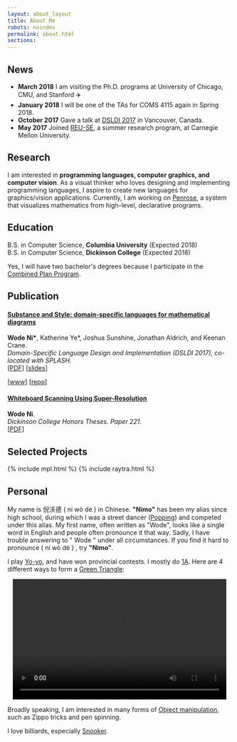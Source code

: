 ```yaml
---
layout: about_layout
title: About Me
robots: noindex
permalink: about.html
sections:
---
```


## News

- __March 2018__ I am visiting the Ph.D. programs at University of Chicago, CMU, and Stanford :airplane:
- __January 2018__  I will be one of the TAs for COMS 4115 again in Spring 2018.
- __October 2017__  Gave a talk at [DSLDI 2017](https://2017.splashcon.org/event/dsldi-2017-substance-and-style-domain-specific-languages-for-mathematical-diagrams) in Vancouver, Canada.
- __May 2017__  Joined [REU-SE](http://isri.cmu.edu/education/reu-se/), a summer research program, at Carnegie Mellon University.

## Research

I am interested in __programming languages, computer graphics, and computer vision__. As a visual thinker who loves designing and implementing programming languages, I aspire to create new languages for graphics/vision applications. Currently, I am working on [Penrose](http://penrose.ink), a system that visualizes mathematics from high-level, declarative programs.

## Education

B.S. in Computer Science, __Columbia University__ (Expected 2018) <br>
B.S. in Computer Science, __Dickinson College__ (Expected 2018) <br>

Yes, I will have two bachelor's degrees because I participate in the [Combined Plan Program](https://undergrad.admissions.columbia.edu/learn/academiclife/engineering/combined-plan-program).

## Publication

#### [__Substance and Style: domain-specific languages for mathematical diagrams__](https://2017.splashcon.org/event/dsldi-2017-substance-and-style-domain-specific-languages-for-mathematical-diagrams)
__Wode Ni\*__, Katherine Ye*, Joshua Sunshine, Jonathan Aldrich, and Keenan Crane.<br>  _Domain-Specific Language Design and Implementation (DSLDI 2017),  co-located with SPLASH._ <br>
[[PDF](assets/dsldi.pdf)]
[[slides](assets/dsldi-presentation.pdf)]
<!-- [Slides: [PDF](assets/dsldi-presentation.pdf), [Keynote(annotated)](assets/dsldi-presentation.key)] -->
[[www](http://penrose.ink)]
[[repo](https://github.com/penrose/penrose)]

#### [__Whiteboard Scanning Using Super-Resolution__](http://scholar.dickinson.edu/student_honors/221/)
__Wode Ni__.<br> _Dickinson College Honors Theses. Paper 221._<br>
[[PDF](assets/superres.pdf)]

## Selected Projects

{% include mpl.html %}
{% include raytra.html %}

## Personal

My name is 倪沃德 (
    <audio id="pronounce"><source src="assets/niwode.mp3" type="audio/mpeg"></audio>
    <a class="icon icon-volume" onclick="document.getElementById('pronounce').play();"> ní wò dé</a>
)
in Chinese. __"Nimo"__ has been my alias since high school, during which I was a street dancer ([Popping](https://en.wikipedia.org/wiki/Popping)) and competed under this alias. My first name, often written as "Wode", looks like a single word in English and people often pronounce it that way. Sadly, I have trouble answering to "
    <audio id="wode"><source src="assets/wode.mp3" type="audio/mpeg"></audio>
    <a class="icon icon-volume" onclick="document.getElementById('wode').play();"> Wode</a>
" under all circumstances. If you find it hard to pronounce (
    <audio id="pronounce"><source src="assets/niwode.mp3" type="audio/mpeg"></audio>
    <a class="icon icon-volume" onclick="document.getElementById('pronounce').play();"> ní wò dé</a>
)
 , try __"Nimo"__.

I play [Yo-yo](https://en.wikipedia.org/wiki/Yo-yo), and have won provincial contests. I mostly do [1A](http://yoyo.wikia.com/wiki/Styles_Of_Play). Here are 4 different ways to form a [Green Triangle](http://yoyo.wikia.com/wiki/Green_Triangle):

<center>
<video width="480" height="270" controls loop autoplay>
  <source src="assets/yoyo.mp4" type="video/mp4">
</video>
</center>

Broadly speaking, I am interested in many forms of [Object manipulation](https://en.wikipedia.org/wiki/Object_manipulation), such as Zippo tricks and pen spinning.

I love billiards, especially [Snooker](https://en.wikipedia.org/wiki/Snooker).
